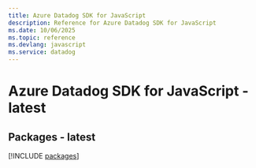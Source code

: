 ```yaml
---
title: Azure Datadog SDK for JavaScript
description: Reference for Azure Datadog SDK for JavaScript
ms.date: 10/06/2025
ms.topic: reference
ms.devlang: javascript
ms.service: datadog
---
```

# Azure Datadog SDK for JavaScript - latest
## Packages - latest
[!INCLUDE [packages](datadog-index.md)]